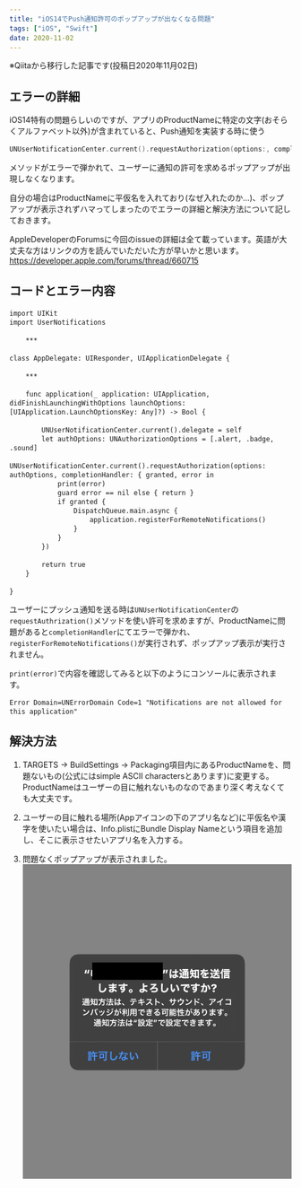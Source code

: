 ```yaml
---
title: "iOS14でPush通知許可のポップアップが出なくなる問題"
tags: ["iOS", "Swift"]
date: 2020-11-02
---
```


※Qiitaから移行した記事です(投稿日2020年11月02日)

## エラーの詳細

iOS14特有の問題らしいのですが、アプリのProductNameに特定の文字(おそらくアルファベット以外)が含まれていると、Push通知を実装する時に使う

```swift
UNUserNotificationCenter.current().requestAuthorization(options:, completionHandler:)
```

メソッドがエラーで弾かれて、ユーザーに通知の許可を求めるポップアップが出現しなくなります。

自分の場合はProductNameに平仮名を入れており(なぜ入れたのか...)、ポップアップが表示されずハマってしまったのでエラーの詳細と解決方法について記しておきます。

AppleDeveloperのForumsに今回のissueの詳細は全て載っています。英語が大丈夫な方はリンクの方を読んでいただいた方が早いかと思います。
https://developer.apple.com/forums/thread/660715

## コードとエラー内容

```swift:AppDelegate
import UIKit
import UserNotifications

    ***

class AppDelegate: UIResponder, UIApplicationDelegate {

    ***

    func application(_ application: UIApplication, didFinishLaunchingWithOptions launchOptions: [UIApplication.LaunchOptionsKey: Any]?) -> Bool {

        UNUserNotificationCenter.current().delegate = self
        let authOptions: UNAuthorizationOptions = [.alert, .badge, .sound]
        UNUserNotificationCenter.current().requestAuthorization(options: authOptions, completionHandler: { granted, error in
            print(error)
            guard error == nil else { return }
            if granted {
                DispatchQueue.main.async {
                    application.registerForRemoteNotifications()
                }
            }
        })

        return true
    }

}
```

ユーザーにプッシュ通知を送る時は`UNUserNotificationCenter`の`requestAuthrization()`メソッドを使い許可を求めますが、ProductNameに問題があると`completionHandler`にてエラーで弾かれ、`registerForRemoteNotifications()`が実行されず、ポップアップ表示が実行されません。

`print(error)`で内容を確認してみると以下のようにコンソールに表示されます。

```
Error Domain=UNErrorDomain Code=1 "Notifications are not allowed for this application"
```

## 解決方法

1. TARGETS -> BuildSettings ->
   Packaging項目内にあるProductNameを、問題ないもの(公式にはsimple ASCII
   charactersとあります)に変更する。
   ProductNameはユーザーの目に触れないものなのであまり深く考えなくても大丈夫です。

2. ユーザーの目に触れる場所(Appアイコンの下のアプリ名など)に平仮名や漢字を使いたい場合は、Info.plistにBundle
   Display Nameという項目を追加し、そこに表示させたいアプリ名を入力する。

3. 問題なくポップアップが表示されました。
   ![](../../assets/tech-blog/2020-11-02/2020-11-02-01.jpg)
